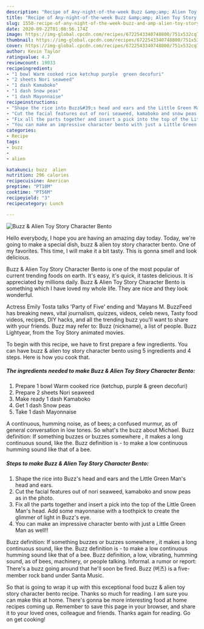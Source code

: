 ```yaml
---
description: "Recipe of Any-night-of-the-week Buzz &amp;amp; Alien Toy Story Character Bento"
title: "Recipe of Any-night-of-the-week Buzz &amp;amp; Alien Toy Story Character Bento"
slug: 1550-recipe-of-any-night-of-the-week-buzz-and-amp-alien-toy-story-character-bento
date: 2020-09-22T01:08:56.174Z
image: https://img-global.cpcdn.com/recipes/6722543340748800/751x532cq70/buzz-alien-toy-story-character-bento-recipe-main-photo.jpg
thumbnail: https://img-global.cpcdn.com/recipes/6722543340748800/751x532cq70/buzz-alien-toy-story-character-bento-recipe-main-photo.jpg
cover: https://img-global.cpcdn.com/recipes/6722543340748800/751x532cq70/buzz-alien-toy-story-character-bento-recipe-main-photo.jpg
author: Kevin Taylor
ratingvalue: 4.7
reviewcount: 19033
recipeingredient:
- "1 bowl Warm cooked rice ketchup purple  green decofuri"
- "2 sheets Nori seaweed"
- "1 dash Kamaboko"
- "1 dash Snow peas"
- "1 dash Mayonnaise"
recipeinstructions:
- "Shape the rice into Buzz&#39;s head and ears and the Little Green Man&#39;s head and ears."
- "Cut the facial features out of nori seaweed, kamaboko and snow peas as in the photo."
- "Fix all the parts together and insert a pick into the top of the Little Green Man&#39;s head. Add some mayonnaise with a toothpick to create the glimmer of light in Buzz&#39;s eye."
- "You can make an impressive character bento with just a Little Green Man as well!!"
categories:
- Recipe
tags:
- buzz
- 
- alien

katakunci: buzz  alien 
nutrition: 296 calories
recipecuisine: American
preptime: "PT18M"
cooktime: "PT56M"
recipeyield: "3"
recipecategory: Lunch

---
```



![Buzz &amp; Alien Toy Story Character Bento](https://img-global.cpcdn.com/recipes/6722543340748800/751x532cq70/buzz-alien-toy-story-character-bento-recipe-main-photo.jpg)

Hello everybody, I hope you are having an amazing day today. Today, we're going to make a special dish, buzz &amp; alien toy story character bento. One of my favorites. This time, I will make it a bit tasty. This is gonna smell and look delicious.

Buzz &amp; Alien Toy Story Character Bento is one of the most popular of current trending foods on earth. It's easy, it's quick, it tastes delicious. It is appreciated by millions daily. Buzz &amp; Alien Toy Story Character Bento is something which I have loved my whole life. They are nice and they look wonderful.

Actress Emily Tosta talks &#39;Party of Five&#39; ending and &#39;Mayans M. BuzzFeed has breaking news, vital journalism, quizzes, videos, celeb news, Tasty food videos, recipes, DIY hacks, and all the trending buzz you&#39;ll want to share with your friends. Buzz may refer to: Buzz (nickname), a list of people. Buzz Lightyear, from the Toy Story animated movies.


To begin with this recipe, we have to first prepare a few ingredients. You can have buzz &amp; alien toy story character bento using 5 ingredients and 4 steps. Here is how you cook that.

<!--inarticleads1-->

##### The ingredients needed to make Buzz &amp; Alien Toy Story Character Bento:

1. Prepare 1 bowl Warm cooked rice (ketchup, purple &amp; green decofuri)
1. Prepare 2 sheets Nori seaweed
1. Make ready 1 dash Kamaboko
1. Get 1 dash Snow peas
1. Take 1 dash Mayonnaise


A continuous, humming noise, as of bees; a confused murmur, as of general conversation in low tones. So what&#39;s the buzz about Michael. Buzz definition: If something buzzes or buzzes somewhere , it makes a long continuous sound, like the. Buzz definition is - to make a low continuous humming sound like that of a bee. 

<!--inarticleads2-->

##### Steps to make Buzz &amp; Alien Toy Story Character Bento:

1. Shape the rice into Buzz&#39;s head and ears and the Little Green Man&#39;s head and ears.
1. Cut the facial features out of nori seaweed, kamaboko and snow peas as in the photo.
1. Fix all the parts together and insert a pick into the top of the Little Green Man&#39;s head. Add some mayonnaise with a toothpick to create the glimmer of light in Buzz&#39;s eye.
1. You can make an impressive character bento with just a Little Green Man as well!!


Buzz definition: If something buzzes or buzzes somewhere , it makes a long continuous sound, like the. Buzz definition is - to make a low continuous humming sound like that of a bee. Buzz definition, a low, vibrating, humming sound, as of bees, machinery, or people talking. Informal. a rumor or report: There&#39;s a buzz going around that he&#39;ll soon be fired. Buzz (버즈) is a five-member rock band under Santa Music. 

So that is going to wrap it up with this exceptional food buzz &amp; alien toy story character bento recipe. Thanks so much for reading. I am sure you can make this at home. There's gonna be more interesting food at home recipes coming up. Remember to save this page in your browser, and share it to your loved ones, colleague and friends. Thanks again for reading. Go on get cooking!
